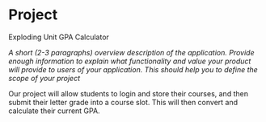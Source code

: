 # Project
Exploding Unit GPA Calculator

*A short (2-3 paragraphs) overview description of the application. Provide enough information to explain what functionality and value your product will provide to users of your application. This should help you to define the scope of your project*

Our project will allow students to login and store their courses, and then submit their letter grade into a course slot. This will then convert and calculate their current GPA. 
